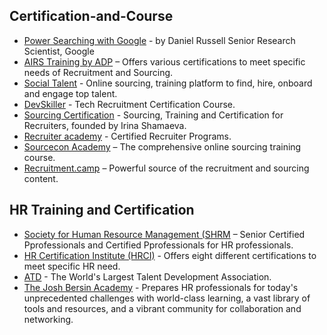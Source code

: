 ## Certification-and-Course ##

- [Power Searching with Google](https://coursebuilder.withgoogle.com/sample/course?use_last_location=true) - by Daniel Russell Senior Research Scientist, Google <br />
- [AIRS Training by ADP](https://airsdirectory.com/collections/certification) – Offers various certifications to meet specific needs of Recruitment and Sourcing.<br />
- [Social Talent]( https://personal.socialtalent.com/) - Online sourcing, training platform to find, hire, onboard and engage top talent.<br />
- [DevSkiller](https://devskiller.com/devskiller-tech-recruitment-certification-course/) - Tech Recruitment Certification Course. <br />
- [Sourcing Certification](https://sourcingcertification.com/) - Sourcing, Training and Certification for Recruiters, founded by Irina Shamaeva. <br />
- [Recruiter academy](https://www.recruiteracademy.com/training/certified-recruiter-program/) - Certified Recruiter Programs. <br />
- [Sourcecon Academy](https://www.eretraining.com/p/sourcecon-academy) – The  comprehensive online sourcing training course. <br />
- [Recruitment.camp](https://recruitment.camp/courses) – Powerful source of the recruitment and sourcing content. <br />


## HR Training and Certification ##

- [Society for Human Resource Management (SHRM](https://www.shrm.org/) – Senior Certified Pprofessionals and Certified Pprofessionals for HR professionals. <br />
- [HR Certification Institute (HRCI)](https://www.hrci.org/our-programs/our-certifications/overview) - Offers eight different certifications to meet specific HR need. <br />
- [ATD](https://www.td.org/) - The World's Largest Talent Development Association. <br />
- [The Josh Bersin Academy](https://bersinacademy.com/) - Prepares HR professionals for today's unprecedented challenges with world-class learning, a vast library of tools and resources, and a vibrant community for collaboration and networking. <br />












